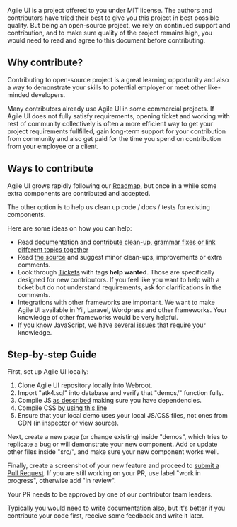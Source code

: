 
Agile UI is a project offered to you under MIT license. The authors and contributors have tried their best to
give you this project in best possible quality. But being an open-source project, we rely on continued support
and contribution, and to make sure quality of the project remains high, you would need to read and agree to
this document before contributing.

## Why contribute?

Contributing to open-source project is a great learning opportunity and also a way to demonstrate your skills
to potential employer or meet other like-minded developers.

Many contributors already use Agile UI in some commercial projects. If Agile UI does not fully satisfy requirements,
opening ticket and working with rest of community collectively is often a more efficient way to get your
project requirements fullfilled, gain long-term support for your contribution from community and also get paid
for the time you spend on contribution from your employee or a client.

## Ways to contribute

Agile UI grows rapidly following our [Roadmap](https://github.com/atk4/ui#bundled-componens), but once in a while
some extra components are contributed and accepted.

The other option is to help us clean up code / docs / tests for existing components. 

Here are some ideas on how you can help:

 - Read [documentation](http://agile-ui.readthedocs.io) and 
   [contribute clean-up, grammar fixes or link different topics together](https://github.com/atk4/ui/tree/develop/docs)
 - Read [the source](https://github.com/atk4/ui/tree/develop/src) and suggest minor clean-ups, improvements
   or extra comments.
 - Look through [Tickets](https://github.com/atk4/ui/issues?q=is%3Aissue+is%3Aopen+label%3A%22help+wanted%22) with tags
   **help wanted**. Those are specifically designed for new contributors. If you feel like you want to help with a ticket
   but do not understand requirements, ask for clarifications in the comments.
 - Integrations with other frameworks are important. We want to make Agile UI available in Yii, Laravel, Wordpress 
   and other frameworks. Your knowledge of other frameworks would be very helpful.
 - If you know JavaScript, we have [several issues](https://github.com/atk4/ui/issues?q=is%3Aissue+is%3Aopen+label%3AJS)
   that require your knowledge.
 
## Step-by-step Guide

First, set up Agile UI locally:

 1. Clone Agile UI repository locally into Webroot.
 2. Import "atk4.sql" into database and verify that "demos/" function fully.
 3. Compile JS [as described](https://github.com/atk4/ui/tree/develop/js) making sure you have dependencies.
 4. Compile CSS [by using this line](https://github.com/atk4/ui/blob/develop/tools/release.sh#L77)
 5. Ensure that your local demo uses your local JS/CSS files, not ones from CDN (in inspector or view source).
 
Next, create a new page (or change existing) inside "demos", which tries to replicate a bug or will demonstrate your
new component. Add or update other files inside "src/", and make sure your new component works well.

Finally, create a screenshot of your new feature and proceed to
[submit a Pull Request](https://help.github.com/articles/creating-a-pull-request/). If you are still working
on your PR, use label "work in progress", otherwise add "in review".

Your PR needs to be approved by one of our contributor team leaders.

Typically you would need to write documentation also, but it's better if you contribute your code first, receive
some feedback and write it later.

